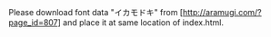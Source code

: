 Please download font data "イカモドキ" from [http://aramugi.com/?page_id=807] and place it at same location of index.html.

